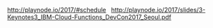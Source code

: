 http://playnode.io/2017/#schedule  
http://playnode.io/2017/slides/3-Keynotes3_IBM-Cloud-Functions_DevCon2017_Seoul.pdf  
